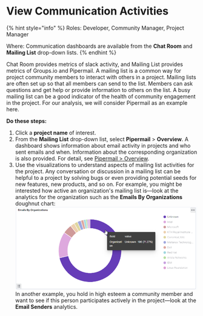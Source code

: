 # View Communication Activities

{% hint style="info" %}
Roles: Developer, Community Manager, Project Manager

Where: Communication dashboards are available from the **Chat Room** and **Mailing List** drop-down lists.
{% endhint %}

Chat Room provides metrics of slack activity, and Mailing List provides metrics of  Groups.io and Pipermail. A mailing list is a common way for project community members to interact with others in a project. Mailing lists are often set up so that all members can send to the list. Members can ask questions and get help or provide information to others on the list. A busy mailing list can be a good indicator of the health of community engagement in the project. For our analysis, we will consider Pipermail as an example here.

**Do these steps:**

1. Click a **project name** of interest.
2. From the **Mailing List** drop-down list, select **Pipermail** &gt; **Overview**. A dashboard shows information about email activity in projects and who sent emails and when. Information about the corresponding organization is also provided. For detail, see [Pipermail &gt; Overview](../view-project-dashboard/mailing-list/pipermail.md#overview).
3. Use the visualizations to understand aspects of mailing list activities for the project. Any conversation or discussion in a mailing list can be helpful to a project by solving bugs or even providing potential seeds for new features, new products, and so on. For example, you might be interested how active an organization's mailing list is—look at the analytics for the organization such as the **Emails By Organizations** doughnut chart: ![](../../.gitbook/assets/emails-by-organizations.png) In another example, you hold in high esteem a community member and want to see if this person participates actively in the project—look at the **Email Senders** analytics.

